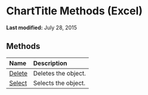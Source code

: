 
# ChartTitle Methods (Excel)

 **Last modified:** July 28, 2015


## Methods



|**Name**|**Description**|
|:-----|:-----|
| [Delete](f5ad76d9-2cec-d834-283f-c1f5ab17db1b.md)|Deletes the object.|
| [Select](3ca37ca1-c874-cf06-dc4a-38df1879a5e2.md)|Selects the object.|
